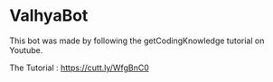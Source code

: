 # ValhyaBot
This bot was made by following the getCodingKnowledge tutorial on Youtube.

The Tutorial : https://cutt.ly/WfgBnC0
